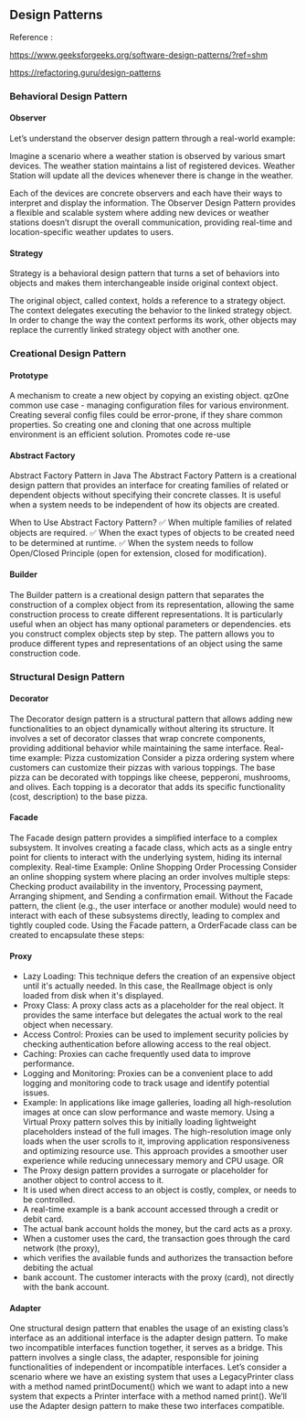 
## Design Patterns
Reference :

https://www.geeksforgeeks.org/software-design-patterns/?ref=shm

https://refactoring.guru/design-patterns


### Behavioral Design Pattern

#### Observer

Let’s understand the observer design pattern through a real-world example:

Imagine a scenario where a weather station is observed by various smart devices. 
The weather station maintains a list of registered devices. 
Weather Station will update all the devices whenever there is change in the weather.

Each of the devices are concrete observers and each have their ways to interpret and display the information.
The Observer Design Pattern provides a flexible and scalable system where adding new devices or weather stations 
doesn’t disrupt the overall communication, providing real-time and location-specific weather updates to users.

#### Strategy

Strategy is a behavioral design pattern that turns a set of behaviors into objects and makes them interchangeable 
inside original context object.

The original object, called context, holds a reference to a strategy object. 
The context delegates executing the behavior to the linked strategy object. 
In order to change the way the context performs its work, other objects may replace the currently 
linked strategy object with another one.



### Creational Design Pattern

#### Prototype 

A mechanism to create a new object by copying an existing object. 
qzOne common use case - managing configuration files for various environment.
Creating several config files could be error-prone, if they share common properties. 
So creating one and cloning that one across multiple environment is an efficient solution.
Promotes code re-use

#### Abstract Factory

Abstract Factory Pattern in Java
The Abstract Factory Pattern is a creational design pattern that provides an interface 
for creating families of related or dependent objects without specifying their concrete classes. 
It is useful when a system needs to be independent of how its objects are created.

When to Use Abstract Factory Pattern?
✅ When multiple families of related objects are required.
✅ When the exact types of objects to be created need to be determined at runtime.
✅ When the system needs to follow Open/Closed Principle (open for extension, closed for modification).

#### Builder

The Builder pattern is a creational design pattern that separates the construction of a complex object from its representation, 
allowing the same construction process to create different representations. 
It is particularly useful when an object has many optional parameters or dependencies.
ets you construct complex objects step by step. The pattern allows you to produce 
different types and representations of an object using the same construction code.

### Structural Design Pattern

#### Decorator

The Decorator design pattern is a structural pattern that allows adding new functionalities 
to an object dynamically without altering its structure. It involves a set of decorator 
classes that wrap concrete components, providing additional behavior while maintaining 
the same interface.
Real-time example: Pizza customization
Consider a pizza ordering system where customers can customize their pizzas with various 
toppings. The base pizza can be decorated with toppings like cheese, pepperoni, 
mushrooms, and olives. Each topping is a decorator that adds its specific 
functionality (cost, description) to the base pizza. 


#### Facade

The Facade design pattern provides a simplified interface to a complex subsystem.
It involves creating a facade class, which acts as a single entry point for clients 
to interact with the underlying system, hiding its internal complexity.
Real-time Example: Online Shopping Order Processing
Consider an online shopping system where placing an order involves multiple steps: 
Checking product availability in the inventory, 
Processing payment, 
Arranging shipment, and 
Sending a confirmation email.
Without the Facade pattern, the client (e.g., the user interface or another module) 
would need to interact with each of these subsystems directly, leading to complex and 
tightly coupled code. Using the Facade pattern, a OrderFacade class can be created 
to encapsulate these steps:

#### Proxy 

- Lazy Loading: This technique defers the creation of an expensive object until it's actually needed.
  In this case, the RealImage object is only loaded from disk when it's displayed.
- Proxy Class: A proxy class acts as a placeholder for the real object. It provides the same interface
  but delegates the actual work to the real object when necessary.
- Access Control: Proxies can be used to implement security policies by checking authentication before allowing access to the real object.
- Caching: Proxies can cache frequently used data to improve performance.
- Logging and Monitoring: Proxies can be a convenient place to add logging and monitoring code to track usage and identify potential issues.
- Example: In applications like image galleries, loading all high-resolution images at once can slow performance and waste memory.
  Using a Virtual Proxy pattern solves this by initially loading lightweight placeholders instead of the full images.
  The high-resolution image only loads when the user scrolls to it, improving application responsiveness and optimizing resource use.
  This approach provides a smoother user experience while reducing unnecessary memory and CPU usage.
OR
- The Proxy design pattern provides a surrogate or placeholder for another object to control access to it. 
- It is used when direct access to an object is costly, complex, or needs to be controlled.
-  A real-time example is a bank account accessed through a credit or debit card. 
- The actual bank account holds the money, but the card acts as a proxy. 
- When a customer uses the card, the transaction goes through the card network (the proxy), 
- which verifies the available funds and authorizes the transaction before debiting the actual
- bank account. The customer interacts with the proxy (card), not directly with the bank account.

#### Adapter 

One structural design pattern that enables the usage of an existing class’s interface 
as an additional interface is the adapter design pattern. To make two incompatible 
interfaces function together, it serves as a bridge. This pattern involves a single class, 
the adapter, responsible for joining functionalities of independent or incompatible interfaces.
Let’s consider a scenario where we have an existing system that uses a 
LegacyPrinter class with a method named printDocument() which we want to adapt into a 
new system that expects a Printer interface with a method named print(). 
We’ll use the Adapter design pattern to make these two interfaces compatible.



